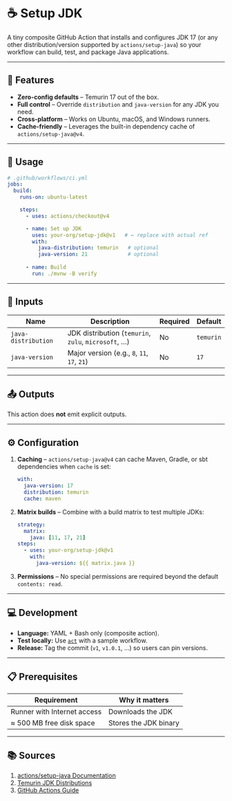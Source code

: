 # ☕️ Setup JDK

A tiny composite GitHub Action that installs and configures JDK 17 (or any other distribution/version supported by `actions/setup-java`) so your workflow can build, test, and package Java applications.

---

## 🧩 Features

- **Zero-config defaults** – Temurin 17 out of the box.  
- **Full control** – Override `distribution` and `java-version` for any JDK you need.  
- **Cross-platform** – Works on Ubuntu, macOS, and Windows runners.  
- **Cache-friendly** – Leverages the built-in dependency cache of `actions/setup-java@v4`.

---

## 🔧 Usage

```yaml
# .github/workflows/ci.yml
jobs:
  build:
    runs-on: ubuntu-latest

    steps:
      - uses: actions/checkout@v4

      - name: Set up JDK
        uses: your-org/setup-jdk@v1   # ← replace with actual ref
        with:
          java-distribution: temurin   # optional
          java-version: 21             # optional
          
      - name: Build
        run: ./mvnw -B verify
````

---

## 🔡 Inputs

| Name                | Description                                          | Required | Default   |
| ------------------- | ---------------------------------------------------- | -------- | --------- |
| `java-distribution` | JDK distribution (`temurin`, `zulu`, `microsoft`, …) | No       | `temurin` |
| `java-version`      | Major version (e.g., `8`, `11`, `17`, `21`)          | No       | `17`      |

---

## 📤 Outputs

This action does **not** emit explicit outputs.

---

## ⚙️ Configuration

1. **Caching** – `actions/setup-java@v4` can cache Maven, Gradle, or sbt dependencies when `cache` is set:

   ```yaml
   with:
     java-version: 17
     distribution: temurin
     cache: maven
   ```

2. **Matrix builds** – Combine with a build matrix to test multiple JDKs:

   ```yaml
   strategy:
     matrix:
       java: [11, 17, 21]
   steps:
     - uses: your-org/setup-jdk@v1
       with:
         java-version: ${{ matrix.java }}
   ```

3. **Permissions** – No special permissions are required beyond the default `contents: read`.

---

## 💻 Development

* **Language:** YAML + Bash only (composite action).
* **Test locally:** Use [`act`](https://github.com/nektos/act) with a sample workflow.
* **Release:** Tag the commit (`v1`, `v1.0.1`, …) so users can pin versions.

---

## 📋 Prerequisites

| Requirement                 | Why it matters        |
| --------------------------- | --------------------- |
| Runner with Internet access | Downloads the JDK     |
| ≈ 500 MB free disk space    | Stores the JDK binary |

---

## 📚 Sources

1. [actions/setup-java Documentation](https://github.com/actions/setup-java)
2. [Temurin JDK Distributions](https://adoptium.net/)
3. [GitHub Actions Guide](https://docs.github.com/en/actions)



